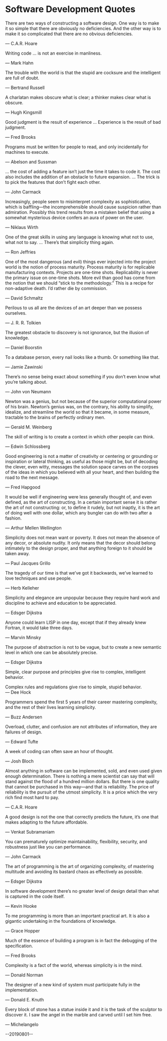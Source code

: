 # Software Development Quotes

<!-- -->There are two ways of constructing a software design. One way is to make it so simple that there are obviously no deficiencies. And the other way is to make it so complicated that there are no obvious deficiencies.  
&mdash; C.A.R. Hoare

<!-- -->Writing code &hellip; is not an exercise in manliness.  
&mdash; Mark Hahn

<!-- -->The trouble with the world is that the stupid are cocksure and the intelligent are full of doubt.  
&mdash; Bertrand Russell

<!-- -->A charlatan makes obscure what is clear; a thinker makes clear what is obscure.  
&mdash; Hugh Kingsmill

<!-- -->Good judgment is the result of experience &hellip; Experience is the result of bad judgment.  
&mdash; Fred Brooks

<!-- --> Programs must be written for people to read, and only incidentally for machines to execute.  
&mdash; Abelson and Sussman

<!-- -->&hellip; the cost of adding a feature isn’t just the time it takes to code it. The cost also includes the addition of an obstacle to future expansion. &hellip; The trick is to pick the features that don’t fight each other.  
&mdash; John Carmack

<!-- -->Increasingly, people seem to misinterpret complexity as sophistication, which is baffling—the incomprehensible should cause suspicion rather than admiration. Possibly this trend results from a mistaken belief that using a somewhat mysterious device confers an aura of power on the user.  
&mdash; Niklaus Wirth

<!-- -->One of the great skills in using any language is knowing what not to use, what not to say. &hellip; There’s that simplicity thing again.  
&mdash; Ron Jeffries

<!-- -->One of the most dangerous (and evil) things ever injected into the project world is the notion of process maturity. Process maturity is for replicable manufacturing contexts. Projects are one-time shots. Replicability is never the primary issue on one-time shots. More evil than good has come from the notion that we should “stick to the methodology.” This is a recipe for non-adaptive death. I’d rather die by commission.  
&mdash; David Schmaltz

<!-- -->Perilous to us all are the devices of an art deeper than we possess ourselves.  
&mdash; J. R. R. Tolkien

<!-- -->The greatest obstacle to discovery is not ignorance, but the illusion of knowledge.  
&mdash; Daniel Boorstin

<!-- -->To a database person, every nail looks like a thumb. Or something like that.  
&mdash; Jamie Zawinski

<!-- -->There’s no sense being exact about something if you don’t even know what you’re talking about.  
&mdash; John von Neumann

<!-- -->Newton was a genius, but not because of the superior computational power of his brain. Newton’s genius was, on the contrary, his ability to simplify, idealize, and streamline the world so that it became, in some measure, tractable to the brains of perfectly ordinary men.  
&mdash; Gerald M. Weinberg

<!-- -->The skill of writing is to create a context in which other people can think.  
&mdash; Edwin Schlossberg

<!-- -->Good engineering is not a matter of creativity or centering or grounding or inspiration or lateral thinking, as useful as those might be, but of decoding the clever, even witty, messages the solution space carves on the corpses of the ideas in which you believed with all your heart, and then building the road to the next message.  
&mdash; Fred Hapgood

<!-- -->It would be well if engineering were less generally thought of, and even defined, as the art of constructing. In a certain important sense it is rather the art of not constructing: or, to define it rudely, but not inaptly, it is the art of doing well with one dollar, which any bungler can do with two after a fashion.  
&mdash; Arthur Mellen Wellington

<!-- -->Simplicity does not mean want or poverty. It does not mean the absence of any decor, or absolute nudity. It only means that the decor should belong intimately to the design proper, and that anything foreign to it should be taken away.  
&mdash; Paul Jacques Grillo

<!-- -->The tragedy of our time is that we’ve got it backwards, we’ve learned to love techniques and use people.  
&mdash; Herb Kelleher

<!-- -->Simplicity and elegance are unpopular because they require hard work and discipline to achieve and education to be appreciated.  
&mdash; Edsger Dijkstra

<!-- -->Anyone could learn LISP in one day, except that if they already knew Fortran, it would take three days.  
&mdash; Marvin Minsky

<!-- -->The purpose of abstraction is not to be vague, but to create a new semantic level in which one can be absolutely precise.  
&mdash; Edsger Dijkstra

<!-- -->Simple, clear purpose and principles give rise to complex, intelligent behavior.
Complex rules and regulations give rise to simple, stupid behavior.  
&mdash; Dee Hock

<!-- -->Programmers spend the first 5 years of their career mastering complexity, and the rest of their lives learning simplicity.  
&mdash; Buzz Andersen

<!-- -->Overload, clutter, and confusion are not attributes of information, they are failures of design.  
&mdash; Edward Tufte

<!-- -->A week of coding can often save an hour of thought.  
&mdash; Josh Bloch

<!-- -->Almost anything in software can be implemented, sold, and even used given enough determination. There is nothing a mere scientist can say that will stand against the flood of a hundred million dollars. But there is one quality that cannot be purchased in this way—and that is reliability. The price of reliability is the pursuit of the utmost simplicity. It is a price which the very rich find most hard to pay.  
&mdash; C.A.R. Hoare

<!-- -->A good design is not the one that correctly predicts the future, it’s one that makes adapting to the future affordable.  
&mdash; Venkat Subramaniam

<!-- -->You can prematurely optimize maintainability, flexibility, security, and robustness just like you can performance.  
&mdash; John Carmack

<!-- -->The art of programming is the art of organizing complexity, of mastering multitude and avoiding its bastard chaos as effectively as possible.  
&mdash; Edsger Dijkstra

<!-- -->In software development there’s no greater level of design detail than what is captured in the code itself.  
&mdash; Kevin Hooke

<!-- -->To me programming is more than an important practical art. It is also a gigantic undertaking in the foundations of knowledge.  
&mdash; Grace Hopper

<!-- -->Much of the essence of building a program is in fact the debugging of the specification.  
&mdash; Fred Brooks

<!-- -->Complexity is a fact of the world, whereas simplicity is in the mind.  
&mdash; Donald Norman

<!-- -->The designer of a new kind of system must participate fully in the implementation.  
&mdash; Donald E. Knuth

<!-- -->Every block of stone has a statue inside it and it is the task of the sculptor to discover it. I saw the angel in the marble and carved until I set him free.  
&mdash; Michelangelo

--20190801--